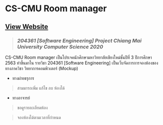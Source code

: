 # CS-CMU Room manager

## [View Website](https://csmanager.stackblitz.io)

> ### *204361 [Software Engineering] Project Chiang Mai University Computer Science 2020*

CS-CMU Room manager เป็นโปรเจคนักศึกษามหาวิทยาลัยเชียงใหม่ชั้นปีที่ 3 ปีการศึกษา 2563 ทำขึ้นมาใน รายวิชา 204361 [Software Engineering]
เป็นเว็บจัดการการจองห้องของ ทางภาควิชา วิทยาการคอมพิวเตอร์ (Mockup)

- ทางผ่ายธรุการ
> สามมารถเพิ่ม แก้ไข ลบ ห้องได้

- ทางอาจารย์
> ขอดูรายละเอียดห้อง

> จองห้องได้ตามเวลาที่กำหนด
